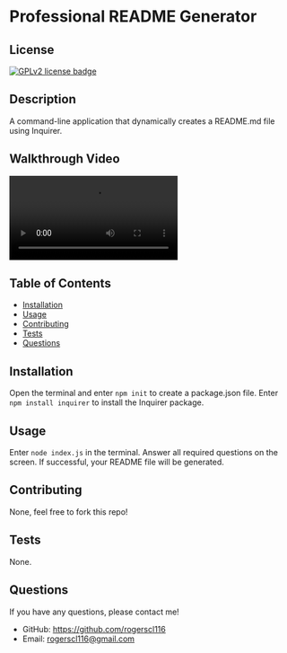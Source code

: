# Professional README Generator

  ## License
  <a href="https://www.gnu.org/licenses/old-licenses/gpl-2.0.en.html"><img src="https://img.shields.io/badge/License-GPLv2-blue" alt="GPLv2 license badge"/></a>

  ## Description
  A command-line application that dynamically creates a README.md file using Inquirer.

  ## Walkthrough Video

  ![Readme Generator Walkthrough Video](./videos/readme-walkthrough-video.mp4)

  ## Table of Contents
  * [Installation](#installation)
  * [Usage](#usage)
  * [Contributing](#contributing)
  * [Tests](#tests)
  * [Questions](#questions)
        
  ## Installation
  Open the terminal and enter `npm init` to create a package.json file. Enter `npm install inquirer` to install the Inquirer package.

  ## Usage
  Enter `node index.js` in the terminal. Answer all required questions on the screen. If successful, your README file will be generated.

  ## Contributing
  None, feel free to fork this repo!

  ## Tests
  None.

  ## Questions
  If you have any questions, please contact me!

  - GitHub: https://github.com/rogerscl116
  - Email: rogerscl116@gmail.com 